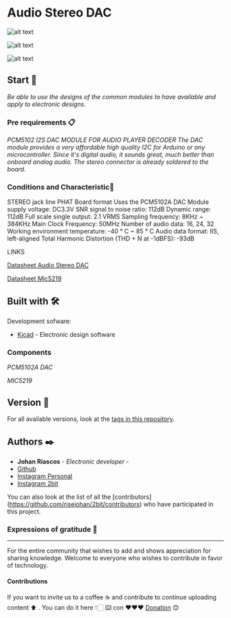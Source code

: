 # Audio Stereo DAC 

![alt text](https://github.com/risejohan/2Bit/blob/main/PCM5102A/image/Top.png "Top")

![alt text](https://github.com/risejohan/2Bit/blob/main/PCM5102A/image/Board.png "Board")

![alt text](https://github.com/risejohan/2Bit/blob/main/PCM5102A/image/sch1.png "Schematic")

## Start 🚀

_Be able to use the designs of the common modules to have available and apply to electronic designs._


### Pre requirements 📋

_PCM5102 I2S DAC MODULE FOR AUDIO PLAYER DECODER
The DAC module provides a very affordable high quality I2C for Arduino or any microcontroller.
Since it's digital audio, it sounds great, much better than onboard analog audio. The stereo connector is already soldered to the board._



### Conditions and Characteristic🔩
STEREO jack line
PHAT Board format
Uses the PCM5102A DAC
Module supply voltage: DC3.3V
SNR signal to noise ratio: 112dB
Dynamic range: 112dB
Full scale single output: 2.1 VRMS
Sampling frequency: 8KHz ~ 384KHz
Main Clock Frequency: 50MHz
Number of audio data: 16, 24, 32
Working environment temperature: -40 ° C ~ 85 ° C
Audio data format: IIS, left-aligned
Total Harmonic Distortion (THD + N at -1dBFS): -93dB

LINKS

[Datasheet Audio Stereo DAC ](https://www.ti.com/lit/ds/symlink/pcm5101.pdf?ts=1639538815020&ref_url=https%253A%252F%252Fwww.google.com%252F)

[Datasheet Mic5219](https://ww1.microchip.com/downloads/en/DeviceDoc/MIC5219-500mA-Peak-Output-LDO-Regulator-DS20006021A.pdf)


## Built with 🛠️

Development sofware:
* [Kicad](https://www.kicad-pcb.org/) - Electronic design software



### Components
_PCM5102A DAC_

_MIC5219_

## Version 📌

For all available versions, look at the [tags in this repository](https://github.com/risejohan/2Bit/tree/main/PCM5102A).

## Authors ✒️
* **Johan Riascos** - *Electronic developer* - 
* [Github](https://github.com/risejohan)
* [Instagram Personal](https://instagram.com/johansegura92?utm_medium=copy_link)
* [Instagram 2bit](https://instagram.com/2bit_electronic?utm_medium=copy_link)


You can also look at the list of all the [contributors] (https://github.com/risejohan/2bit/contributors) who have participated in this project.


###  Expressions of gratitude 🎁
---
For the entire community that wishes to add and shows appreciation for sharing knowledge. Welcome to everyone who wishes to contribute in favor of technology.

#### Contributions
If you want to invite us to a coffee ☕ and contribute to continue uploading  content ⬆ . You can do it here 👇🏻
⌨️ con ❤️❤️❤️ [Donation](https://paypal.me/2bitelectronic "Donation") 😊
